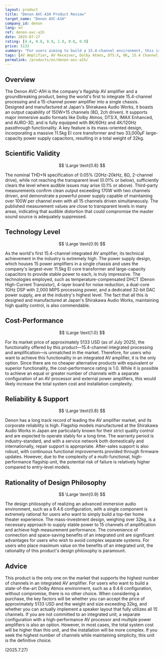 ```yaml
---
layout: product
title: "Denon AVC-A1H Product Review"
target_name: "Denon AVC-A1H"
company_id: denon
lang: en
ref: denon-avc-a1h
date: 2025-07-27
rating: [4.4, 0.8, 0.9, 1.0, 0.8, 0.9]
price: 5133
summary: "For users aiming to build a 15.4-channel environment, this is the one and only flagship AV amplifier on the market."
tags: [AV Amplifier, AV Receiver, Dolby Atmos, DTS:X, 8K, 15.4 Channel, Home Theater]
permalink: /products/en/denon-avc-a1h/
---
```


## Overview

The Denon AVC-A1H is the company's flagship AV amplifier and a groundbreaking product, being the world's first to integrate 15.4-channel processing and a 15-channel power amplifier into a single chassis. Designed and manufactured at Japan's Shirakawa Audio Works, it boasts an output capability of 150W×15 channels (8Ω, 2ch driven). It supports major immersive audio formats like Dolby Atmos, DTS:X, IMAX Enhanced, and AURO-3D, and is fully equipped with 8K/60Hz and 4K/120Hz passthrough functionality. A key feature is its mass-oriented design, incorporating a massive 11.5kg EI core transformer and two 33,000µF large-capacity power supply capacitors, resulting in a total weight of 32kg.

## Scientific Validity

$$ \Large \text{0.8} $$

The nominal THD+N specification of 0.05% (20Hz-20kHz, 8Ω, 2-channel drive), while not reaching the transparent level (0.01% or below), sufficiently clears the level where audible issues may arise (0.1% or above). Third-party measurements confirm clean output exceeding 170W with two channels driven, and demonstrate a powerful power supply capable of maintaining over 100W per channel even with all 15 channels driven simultaneously. The published measurement values are close to transparent levels in many areas, indicating that audible distortion that could compromise the master sound source is adequately suppressed.

## Technology Level

$$ \Large \text{0.9} $$

As the world's first 15.4-channel integrated AV amplifier, its technical achievement in the industry is extremely high. The power supply design, which houses 15 power amplifiers in a single chassis and uses the company's largest-ever 11.5kg EI core transformer and large-capacity capacitors to provide stable power to each, is truly impressive. The technologies employed, such as temperature-compensated DHCT (Denon High-Current Transistor), 4-layer board for noise reduction, a dual-core 1GHz DSP with 2,000 MIPS processing power, and a dedicated 32-bit DAC power supply, are at the industry's highest level. The fact that all this is designed and manufactured at Japan's Shirakawa Audio Works, maintaining high quality control, is also commendable.

## Cost-Performance

$$ \Large \text{1.0} $$

For its market price of approximately 5133 USD (as of July 2025), the functionality offered by this product—15.4-channel integrated processing and amplification—is unmatched in the market. Therefore, for users who want to achieve this functionality in an integrated AV amplifier, it is the only option. Since there are no cheaper alternative products with equivalent or superior functionality, the cost-performance rating is 1.0. While it is possible to achieve an equal or greater number of channels with a separate configuration of an AV processor and external power amplifiers, this would likely increase the total system cost and installation complexity.

## Reliability & Support

$$ \Large \text{0.8} $$

Denon has a long track record of leading the AV amplifier market, and its corporate reliability is high. Flagship models manufactured at the Shirakawa Audio Works in Japan are particularly known for their strict quality control and are expected to operate stably for a long time. The warranty period is industry-standard, and with a service network both domestically and internationally, repair support is appropriate. After-sales support is also robust, with continuous functional improvements provided through firmware updates. However, due to the complexity of a multi-functional, high-performance flagship unit, the potential risk of failure is relatively higher compared to entry-level models.

## Rationality of Design Philosophy

$$ \Large \text{0.9} $$

The design philosophy of realizing an advanced immersive audio environment, such as a 9.4.6 configuration, with a single component is extremely rational for users who want to simply build a top-tier home theater experience. The mass-investment design, weighing over 32kg, is a necessary approach to supply stable power to 15 channels of amplification and achieve high measurement performance. The convenience of connection and space-saving benefits of an integrated unit are significant advantages for users who wish to avoid complex separate systems. For users who place maximum value on the benefits of an integrated unit, the rationality of this product's design philosophy is paramount.

## Advice

This product is the only one on the market that supports the highest number of channels in an integrated AV amplifier. For users who want to build a state-of-the-art Dolby Atmos environment, such as a 9.4.6 configuration, without compromise, there is no other choice. When considering a purchase, the key factors will be whether you can accept the price of approximately 5133 USD and the weight and size exceeding 32kg, and whether you can actually implement a speaker layout that fully utilizes all 15 channels. If you are not committed to an integrated unit, a separate configuration with a high-performance AV processor and multiple power amplifiers is also an option. However, in most cases, the total system cost will be higher than this unit, and the installation will be more complex. If you seek the highest number of channels while maintaining simplicity, this unit is the definitive choice.

(2025.7.27)
